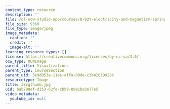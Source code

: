 ```yaml
---
content_type: resource
description: ''
file: /ol-ocw-studio-app/courses/8-02t-electricity-and-magnetism-spring-2005/bab798efd25362fecbb989e1ba3e77e5_38vgthumb.jpg
file_size: 9369
file_type: image/jpeg
image_metadata:
  caption: ''
  credit: ''
  image-alt: ''
learning_resource_types: []
license: https://creativecommons.org/licenses/by-nc-sa/4.0/
ocw_type: OCWImage
parent_title: Visualizations
parent_type: CourseSection
parent_uid: 3e9d053a-11ee-effa-00de-c3b42819928c
resourcetype: Image
title: 38vgthumb.jpg
uid: bab798ef-d253-62fe-cbb9-89e1ba3e77e5
video_metadata:
  youtube_id: null
---
```

